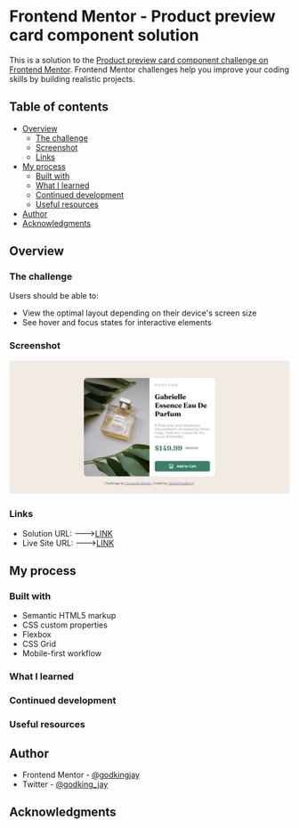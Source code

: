 # Frontend Mentor - Product preview card component solution

This is a solution to the [Product preview card component challenge on Frontend Mentor](https://www.frontendmentor.io/challenges/product-preview-card-component-GO7UmttRfa). Frontend Mentor challenges help you improve your coding skills by building realistic projects. 

## Table of contents

- [Overview](#overview)
  - [The challenge](#the-challenge)
  - [Screenshot](#screenshot)
  - [Links](#links)
- [My process](#my-process)
  - [Built with](#built-with)
  - [What I learned](#what-i-learned)
  - [Continued development](#continued-development)
  - [Useful resources](#useful-resources)
- [Author](#author)
- [Acknowledgments](#acknowledgments)

## Overview

### The challenge

Users should be able to:

- View the optimal layout depending on their device's screen size
- See hover and focus states for interactive elements

### Screenshot

![](./screenshot.jpg)

### Links

- Solution URL:
  --->[LINK](https://www.frontendmentor.io/solutions/product-preview-card-componentresponsive-by-jarrian-dgBygA8fcm)
- Live Site URL:
  --->[LINK](https://godkingjay.github.io/frontendmentor.io_Product-preview-card-component/)

## My process

### Built with

- Semantic HTML5 markup
- CSS custom properties
- Flexbox
- CSS Grid
- Mobile-first workflow

### What I learned
### Continued development

### Useful resources

## Author

- Frontend Mentor - [@godkingjay](https://www.frontendmentor.io/profile/godkingjay)
- Twitter - [@godking_jay](https://www.twitter.com/godking_jay)

## Acknowledgments

